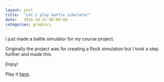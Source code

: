 ```yaml
---                                                                                                                     
layout: post
title:  "Let's play battle simulator"
date:   2016-10-12 00:00:00
categories: graphics
---
```


I just made a battle simulator for my course project.

Originally the project was for creating a flock simulation but I took a step further and made this.

Enjoy!

Play it [here](http://guanlun.github.io/simulations/battle/).
